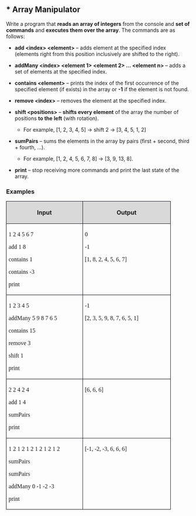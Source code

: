 <H2 LANG="bg-BG" CLASS="western"><SPAN LANG="en-US">* Array
	Manipulator</SPAN></H2>
<P STYLE="margin-top: 0.06in">Write a program that <B>reads an array
of integers</B> from the console and <B>set of commands</B> and
<B>executes them over the array</B>. The commands are as follows:</P>
<UL>
	<LI><P STYLE="margin-top: 0.06in"><B>add &lt;index&gt; &lt;element&gt;</B>
	– adds element at the specified index (elements right from this
	position inclusively are shifted to the right).</P>
	<LI><P STYLE="margin-top: 0.06in"><B>addMany &lt;index&gt; &lt;element
	1&gt; &lt;element 2&gt; … &lt;element n&gt;</B> – adds a set of
	elements at the specified index.</P>
	<LI><P STYLE="margin-top: 0.06in"><B>contains &lt;element&gt;</B> –
	prints the index of the first occurrence of the specified element
	(if exists) in the array or <B>-1</B> if the element is not found.</P>
	<LI><P STYLE="margin-top: 0.06in"><B>remove &lt;index&gt;</B> –
	removes the element at the specified index.</P>
	<LI><P STYLE="margin-top: 0.06in"><B>shift &lt;positions&gt;</B> –
	<B>shifts every element</B> of the array the number of positions <B>to
	the</B> <B>left</B> (with rotation).</P>
	<UL>
		<LI><P STYLE="margin-top: 0.06in">For example, [1, 2, 3, 4, 5] -&gt;
		shift 2 -&gt; [3, 4, 5, 1, 2]</P>
	</UL>
	<LI><P STYLE="margin-top: 0.06in"><B>sumPairs</B> – sums the
	elements in the array by pairs (first + second, third + fourth, …).</P>
	<UL>
		<LI><P STYLE="margin-top: 0.06in">For example, [1, 2, 4, 5, 6, 7,
		8] -&gt; [3, 9, 13, 8].</P>
	</UL>
	<LI><P STYLE="margin-top: 0.06in"><B>print</B> – stop receiving
	more commands and print the last state of the array.</P>
</UL>
<H3 CLASS="western">Examples</H3>
<TABLE WIDTH=442 CELLPADDING=4 CELLSPACING=0>
	<COL WIDTH=196>
	<COL WIDTH=228>
	<TR VALIGN=TOP>
		<TD WIDTH=196 BGCOLOR="#d9d9d9" STYLE="border: 1px solid #00000a; padding-top: 0.04in; padding-bottom: 0.04in; padding-left: 0.06in; padding-right: 0.06in">
			<P ALIGN=CENTER><B>Input</B></P>
		</TD>
		<TD WIDTH=228 BGCOLOR="#d9d9d9" STYLE="border: 1px solid #00000a; padding-top: 0.04in; padding-bottom: 0.04in; padding-left: 0.06in; padding-right: 0.06in">
			<P ALIGN=CENTER><B>Output</B></P>
		</TD>
	</TR>
	<TR>
		<TD WIDTH=196 STYLE="border: 1px solid #00000a; padding-top: 0.04in; padding-bottom: 0.04in; padding-left: 0.06in; padding-right: 0.06in">
			<P STYLE="margin-bottom: 0in"><FONT FACE="Consolas, serif">1 2 4 5
			6 7</FONT></P>
			<P STYLE="margin-bottom: 0in"><FONT FACE="Consolas, serif">add 1 8</FONT></P>
			<P STYLE="margin-bottom: 0in"><FONT FACE="Consolas, serif">contains
			1</FONT></P>
			<P STYLE="margin-bottom: 0in"><FONT FACE="Consolas, serif">contains
			-3</FONT></P>
			<P><FONT FACE="Consolas, serif">print</FONT></P>
		</TD>
		<TD WIDTH=228 VALIGN=TOP STYLE="border: 1px solid #00000a; padding-top: 0.04in; padding-bottom: 0.04in; padding-left: 0.06in; padding-right: 0.06in">
			<P STYLE="margin-bottom: 0in"><FONT FACE="Consolas, serif">0</FONT></P>
			<P STYLE="margin-bottom: 0in"><FONT FACE="Consolas, serif">-1</FONT></P>
			<P><FONT FACE="Consolas, serif">[1, 8, 2, 4, 5, 6, 7]</FONT></P>
		</TD>
	</TR>
	<TR>
		<TD WIDTH=196 STYLE="border: 1px solid #00000a; padding-top: 0.04in; padding-bottom: 0.04in; padding-left: 0.06in; padding-right: 0.06in">
			<P STYLE="margin-bottom: 0in"><FONT FACE="Consolas, serif">1 2 3 4
			5</FONT></P>
			<P STYLE="margin-bottom: 0in"><FONT FACE="Consolas, serif">addMany
			5 9 8 7 6 5</FONT></P>
			<P STYLE="margin-bottom: 0in"><FONT FACE="Consolas, serif">contains
			15</FONT></P>
			<P STYLE="margin-bottom: 0in"><FONT FACE="Consolas, serif">remove
			3</FONT></P>
			<P STYLE="margin-bottom: 0in"><FONT FACE="Consolas, serif">shift 1</FONT></P>
			<P><FONT FACE="Consolas, serif">print</FONT></P>
		</TD>
		<TD WIDTH=228 VALIGN=TOP STYLE="border: 1px solid #00000a; padding-top: 0.04in; padding-bottom: 0.04in; padding-left: 0.06in; padding-right: 0.06in">
			<P STYLE="margin-bottom: 0in"><FONT FACE="Consolas, serif">-1</FONT></P>
			<P><FONT FACE="Consolas, serif">[2, 3, 5, 9, 8, 7, 6, 5, 1]</FONT></P>
		</TD>
	</TR>
	<TR>
		<TD WIDTH=196 STYLE="border: 1px solid #00000a; padding-top: 0.04in; padding-bottom: 0.04in; padding-left: 0.06in; padding-right: 0.06in">
			<P STYLE="margin-bottom: 0in"><FONT FACE="Consolas, serif">2 2 4 2
			4</FONT></P>
			<P STYLE="margin-bottom: 0in"><FONT FACE="Consolas, serif">add 1 4</FONT></P>
			<P STYLE="margin-bottom: 0in"><FONT FACE="Consolas, serif">sumPairs</FONT></P>
			<P><FONT FACE="Consolas, serif">print</FONT></P>
		</TD>
		<TD WIDTH=228 VALIGN=TOP STYLE="border: 1px solid #00000a; padding-top: 0.04in; padding-bottom: 0.04in; padding-left: 0.06in; padding-right: 0.06in">
			<P><FONT FACE="Consolas, serif">[6, 6, 6]</FONT></P>
		</TD>
	</TR>
	<TR>
		<TD WIDTH=196 STYLE="border: 1px solid #00000a; padding-top: 0.04in; padding-bottom: 0.04in; padding-left: 0.06in; padding-right: 0.06in">
			<P STYLE="margin-bottom: 0in"><FONT FACE="Consolas, serif">1 2 1 2
			1 2 1 2 1 2 1 2</FONT></P>
			<P STYLE="margin-bottom: 0in"><FONT FACE="Consolas, serif">sumPairs</FONT></P>
			<P STYLE="margin-bottom: 0in"><FONT FACE="Consolas, serif">sumPairs</FONT></P>
			<P STYLE="margin-bottom: 0in"><FONT FACE="Consolas, serif">addMany
			0 -1 -2 -3</FONT></P>
			<P><FONT FACE="Consolas, serif">print</FONT></P>
		</TD>
		<TD WIDTH=228 VALIGN=TOP STYLE="border: 1px solid #00000a; padding-top: 0.04in; padding-bottom: 0.04in; padding-left: 0.06in; padding-right: 0.06in">
			<P><FONT FACE="Consolas, serif">[-1, -2, -3, 6, 6, 6]</FONT></P>
		</TD>
	</TR>
</TABLE>